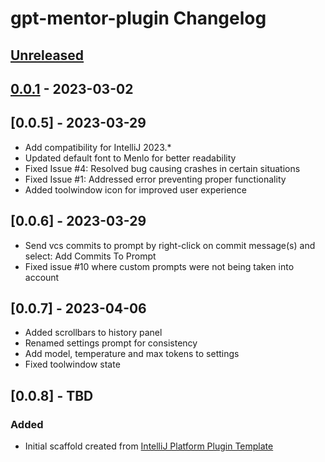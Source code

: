<!-- Keep a Changelog guide -> https://keepachangelog.com -->
    
# gpt-mentor-plugin Changelog

## [Unreleased]

## [0.0.1] - 2023-03-02

## [0.0.5] - 2023-03-29

- Add compatibility for IntelliJ 2023.*
- Updated default font to Menlo for better readability
- Fixed Issue #4: Resolved bug causing crashes in certain situations
- Fixed Issue #1: Addressed error preventing proper functionality
- Added toolwindow icon for improved user experience

## [0.0.6] - 2023-03-29

- Send vcs commits to prompt by right-click on commit message(s) and select: Add Commits To Prompt
- Fixed issue #10 where custom prompts were not being taken into account

## [0.0.7] - 2023-04-06

- Added scrollbars to history panel
- Renamed settings prompt for consistency
- Add model, temperature and max tokens to settings
- Fixed toolwindow state

## [0.0.8] - TBD

### Added
- Initial scaffold created from [IntelliJ Platform Plugin Template](https://github.com/JetBrains/intellij-platform-plugin-template)

[Unreleased]: https://github.com/jcraane/gpt-mentor-plugin/compare/v0.0.1...HEAD
[0.0.1]: https://github.com/jcraane/gpt-mentor-plugin/commits/v0.0.1
